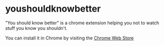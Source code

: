youshouldknowbetter
===================

"You should know better" is a chrome extension helping you not to watch stuff you know you shouldn't.

You can install it in Chrome by visiting the [Chrome Web Store](https://chrome.google.com/webstore/detail/you-should-know-better/jeonnmbnhkgniebodpihikonemmaepnc)
